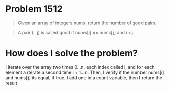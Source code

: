 # Problem 1512

> Given an array of integers nums, return the number of good pairs.

> A pair (i, j) is called good if nums[i] == nums[j] and i < j.

# How does I solve the problem?

I iterate over the array two times 0...n, each index called i, and for each element a iterate a second time i + 1...n. Then, I verify if the number nums[i] and nums[j] its equal, if true, I add one in a count variable, then I return the result
